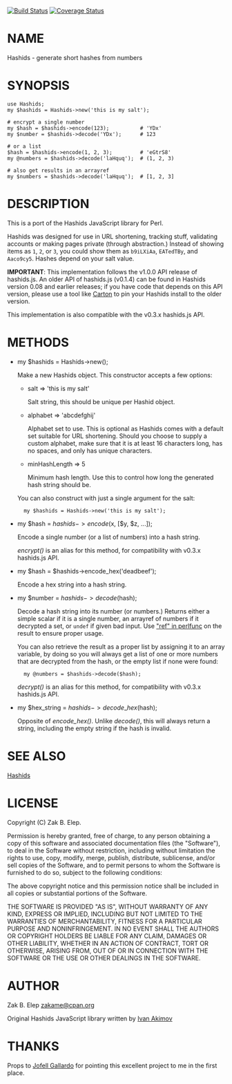 [![Build Status](https://travis-ci.org/zakame/hashids.pm.png?branch=master)](https://travis-ci.org/zakame/hashids.pm) [![Coverage Status](https://coveralls.io/repos/zakame/hashids.pm/badge.png?branch=master)](https://coveralls.io/r/zakame/hashids.pm?branch=master)
# NAME

Hashids - generate short hashes from numbers

# SYNOPSIS

    use Hashids;
    my $hashids = Hashids->new('this is my salt');

    # encrypt a single number
    my $hash = $hashids->encode(123);          # 'YDx'
    my $number = $hashids->decode('YDx');      # 123

    # or a list
    $hash = $hashids->encode(1, 2, 3);         # 'eGtrS8'
    my @numbers = $hashids->decode('laHquq');  # (1, 2, 3)

    # also get results in an arrayref
    my $numbers = $hashids->decode('laHquq');  # [1, 2, 3]

# DESCRIPTION

This is a port of the Hashids JavaScript library for Perl.

Hashids was designed for use in URL shortening, tracking stuff,
validating accounts or making pages private (through abstraction.)
Instead of showing items as `1`, `2`, or `3`, you could show them as
`b9iLXiAa`, `EATedTBy`, and `Aaco9cy5`.  Hashes depend on your salt
value.

**IMPORTANT**: This implementation follows the v1.0.0 API release of
hashids.js.  An older API of hashids.js (v0.1.4) can be found in Hashids
version 0.08 and earlier releases; if you have code that depends on this
API version, please use a tool like [Carton](https://metacpan.org/pod/Carton) to pin your Hashids
install to the older version.

This implementation is also compatible with the v0.3.x hashids.js API.

# METHODS

- my $hashids = Hashids->new();

    Make a new Hashids object.  This constructor accepts a few options:

    - salt => 'this is my salt'

        Salt string, this should be unique per Hashid object.

    - alphabet => 'abcdefghij'

        Alphabet set to use.  This is optional as Hashids comes with a default
        set suitable for URL shortening.  Should you choose to supply a custom
        alphabet, make sure that it is at least 16 characters long, has no
        spaces, and only has unique characters.

    - minHashLength => 5

        Minimum hash length.  Use this to control how long the generated hash
        string should be.

    You can also construct with just a single argument for the salt:

        my $hashids = Hashids->new('this is my salt');

- my $hash = $hashids->encode($x, \[$y, $z, ...\]);

    Encode a single number (or a list of numbers) into a hash
    string.

    _encrypt()_ is an alias for this method, for compatibility with v0.3.x
    hashids.js API.

- my $hash = $hashids->encode\_hex('deadbeef');

    Encode a hex string into a hash string.

- my $number = $hashids->decode($hash);

    Decode a hash string into its number (or numbers.)  Returns either a
    simple scalar if it is a single number, an arrayref of numbers if it
    decrypted a set, or `undef` if given bad input.  Use ["ref" in perlfunc](https://metacpan.org/pod/perlfunc#ref) on
    the result to ensure proper usage.

    You can also retrieve the result as a proper list by assigning it to an
    array variable, by doing so you will always get a list of one or more
    numbers that are decrypted from the hash, or the empty list if none were
    found:

        my @numbers = $hashids->decode($hash);

    _decrypt()_ is an alias for this method, for compatibility with v0.3.x
    hashids.js API.

- my $hex\_string = $hashids->decode\_hex($hash);

    Opposite of _encode\_hex()_.  Unlike _decode()_, this will always
    return a string, including the empty string if the hash is invalid.

# SEE ALSO

[Hashids](http://www.hashids.org)

# LICENSE

Copyright (C) Zak B. Elep.

Permission is hereby granted, free of charge, to any person obtaining a
copy of this software and associated documentation files (the
"Software"), to deal in the Software without restriction, including
without limitation the rights to use, copy, modify, merge, publish,
distribute, sublicense, and/or sell copies of the Software, and to
permit persons to whom the Software is furnished to do so, subject to
the following conditions:

The above copyright notice and this permission notice shall be included
in all copies or substantial portions of the Software.

THE SOFTWARE IS PROVIDED "AS IS", WITHOUT WARRANTY OF ANY KIND, EXPRESS
OR IMPLIED, INCLUDING BUT NOT LIMITED TO THE WARRANTIES OF
MERCHANTABILITY, FITNESS FOR A PARTICULAR PURPOSE AND
NONINFRINGEMENT. IN NO EVENT SHALL THE AUTHORS OR COPYRIGHT HOLDERS BE
LIABLE FOR ANY CLAIM, DAMAGES OR OTHER LIABILITY, WHETHER IN AN ACTION
OF CONTRACT, TORT OR OTHERWISE, ARISING FROM, OUT OF OR IN CONNECTION
WITH THE SOFTWARE OR THE USE OR OTHER DEALINGS IN THE SOFTWARE.

# AUTHOR

Zak B. Elep <zakame@cpan.org>

Original Hashids JavaScript library written by [Ivan
Akimov](http://twitter.com/ivanakimov)

# THANKS

Props to [Jofell Gallardo](http://twitter.com/jofell) for pointing this
excellent project to me in the first place.
